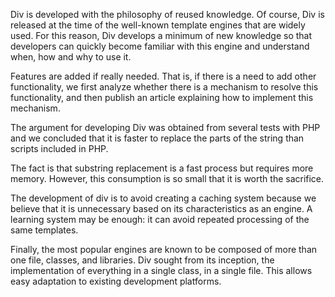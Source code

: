 Div is developed with the philosophy of reused knowledge. Of course, Div is released at the time of the well-known template engines that are widely used. For this reason, Div develops a minimum of new knowledge so that developers can quickly become familiar with this engine and understand when, how and why to use it.

Features are added if really needed. That is, if there is a need to add other functionality, we first analyze whether there is a mechanism to resolve this functionality, and then publish an article explaining how to implement this mechanism.

The argument for developing Div was obtained from several tests with PHP and we concluded that it is faster to replace the parts of the string than scripts included in PHP.

The fact is that substring replacement is a fast process but requires more memory. However, this consumption is so small that it is worth the sacrifice.

The development of div is to avoid creating a caching system because we believe that it is unnecessary based on its characteristics as an engine. A learning system may be enough: it can avoid repeated processing of the same templates.

Finally, the most popular engines are known to be composed of more than one file, classes, and libraries. Div sought from its inception, the implementation of everything in a single class, in a single file. This allows easy adaptation to existing development platforms.